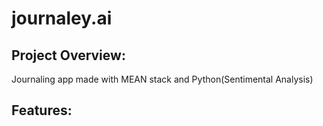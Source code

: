 # journaley.ai

## Project Overview:
Journaling app made with MEAN stack and Python(Sentimental Analysis)

## Features:
